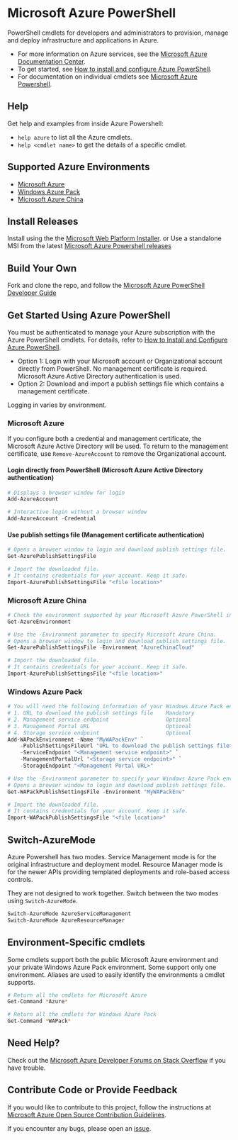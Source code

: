 # Microsoft Azure PowerShell

PowerShell cmdlets for developers and administrators to provision, manage and deploy infrastructure and applications in Azure.

* For more information on Azure services, see the [Microsoft Azure Documentation Center](http://azure.microsoft.com/en-us/documentation/).
* To get started, see [How to install and configure Azure PowerShell](http://azure.microsoft.com/en-us/documentation/articles/install-configure-powershell/).
* For documentation on individual cmdlets see [Microsoft Azure Powershell](http://go.microsoft.com/fwlink/?linkID=254459&clcid=0x409).

## Help

Get help and examples from inside Azure Powershell:
* ```help azure``` to list all the Azure cmdlets.
* ```help <cmdlet name>``` to get the details of a specific cmdlet.

## Supported Azure Environments

* [Microsoft Azure](http://www.azure.microsoft.com)
* [Windows Azure Pack](http://www.microsoft.com/en-us/server-cloud/windows-azure-pack.aspx)
* [Microsoft Azure China](http://www.windowsazure.cn/)

## Install Releases
Install using the the [Microsoft Web Platform Installer](http://go.microsoft.com/?linkid=9811175&clcid=0x409).
or
Use a standalone MSI from the latest [Microsoft Azure Powershell releases](https://github.com/Azure/azure-powershell/releases)

## Build Your Own

Fork and clone the repo, and follow the [Microsoft Azure PowerShell Developer Guide](https://github.com/Azure/azure-powershell/wiki/Microsoft-Azure-PowerShell-Developer-Guide)

## Get Started Using Azure PowerShell

You must be authenticated to manage your Azure subscription with the Azure PowerShell cmdlets. For details, refer to [How to Install and Configure Azure PowerShell](http://azure.microsoft.com/en-us/documentation/articles/install-configure-powershell/).
* Option 1: Login with your Microsoft account or Organizational account directly from PowerShell. No management certificate is required. Microsoft Azure Active Directory authentication is used.
* Option 2: Download and import a publish settings file which contains a management certificate.

Logging in varies by environment.

### Microsoft Azure
If you configure both a credential and management certificate, the Microsoft Azure Active Directory will be used. To return to the management certificate, use ``Remove-AzureAccount`` to remove the Organizational account.

#### Login directly from PowerShell (Microsoft Azure Active Directory authentication)

```powershell
# Displays a browser window for login
Add-AzureAccount

# Interactive login without a browser window
Add-AzureAccount -Credential
```

#### Use publish settings file (Management certificate authentication)

```powershell
# Opens a browser window to login and download publish settings file.
Get-AzurePublishSettingsFile

# Import the downloaded file.
# It contains credentials for your account. Keep it safe.
Import-AzurePublishSettingsFile "<file location>"

```

### Microsoft Azure China

```powershell
# Check the environment supported by your Microsoft Azure PowerShell installation.
Get-AzureEnvironment

# Use the -Environment parameter to specify Microsoft Azure China.
# Opens a browser window to login and download publish settings file.
Get-AzurePublishSettingsFile -Environment "AzureChinaCloud"

# Import the downloaded file.
# It contains credentials for your account. Keep it safe.
Import-AzurePublishSettingsFile "<file location>"
```

### Windows Azure Pack

```powershell
# You will need the following information of your Windows Azure Pack environment.
# 1. URL to download the publish settings file    Mandatory
# 2. Management service endpoint                  Optional
# 3. Management Portal URL                        Optional
# 4. Storage service endpoint                     Optional
Add-WAPackEnvironment -Name "MyWAPackEnv" `
    -PublishSettingsFileUrl "URL to download the publish settings file>" `
    -ServiceEndpoint "<Management service endpoint>" `
    -ManagementPortalUrl "<Storage service endpoint>" `
    -StorageEndpoint "<Management Portal URL>"

# Use the -Environment parameter to specify your Windows Azure Pack environment.
# Opens a browser window to login and download publish settings file.
Get-WAPackPublishSettingsFile -Environment "MyWAPackEnv"

# Import the downloaded file.
# It contains credentials for your account. Keep it safe.
Import-WAPackPublishSettingsFile "<file location>"

```
## Switch-AzureMode

Azure Powershell has two modes. Service Management mode is for the original infrastructure and deployment model. Resource Manager mode is for the newer APIs providing templated deployments and role-based access controls.

They are not designed to work together. Switch between the two modes using ```Switch-AzureMode```.

```bash
Switch-AzureMode AzureServiceManagement
Switch-AzureMode AzureResourceManager
```

## Environment-Specific cmdlets

Some cmdlets support both the public Microsoft Azure environment and your private Windows Azure Pack environment. Some support only one environment. Aliases are used to easily identify the environments a cmdlet supports.

```bash
# Return all the cmdlets for Microsoft Azure
Get-Command *Azure*

# Return all the cmdlets for Windows Azure Pack
Get-Command *WAPack*
```

## Need Help?

Check out the [Microsoft Azure Developer Forums on Stack Overflow](http://go.microsoft.com/fwlink/?LinkId=234489) if you have trouble.

## Contribute Code or Provide Feedback

If you would like to contribute to this project, follow the instructions at [Microsoft Azure Open Source Contribution Guidelines](http://azure.github.io/guidelines.html).

If you encounter any bugs, please open an [issue](https://github.com/Azure/azure-powershell/issues).

